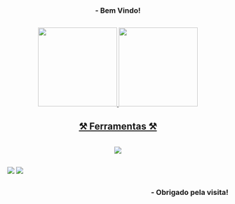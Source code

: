 <div align="center"> <h3> - Bem Vindo!</div>
  
  ##
  
<div align="center">
  <a href="https://github.com/ZaqueuMorais">
  <img height="180em" src="https://github-readme-stats.vercel.app/api?username=ZaqueuMorais&show_icons=true&theme=highcontrast&include_all_commits=true&count_private=true"/>
  <img height="180em" src="https://github-readme-stats.vercel.app/api/top-langs/?username=ZaqueuMorais&langs_count=7&theme=highcontrast"/>
</div>
    
<h2 align="center" >⚒️ Ferramentas ⚒️</h2>
<br>
<div align="center" >
  <img src="https://skillicons.dev/icons?i=html,css,javascript,python,vscode" />
</div>

  ##
  
<div> 
  <a href="" target="_blank"><img src="https://img.shields.io/badge/-LinkedIn-%230077B5?style=for-the-badge&logo=linkedin&logoColor=white" target="_blank"></a>
  <a href = "mailto:zaq2morais3@gmail.com"><img src="https://img.shields.io/badge/-Gmail-%23333?style=for-the-badge&logo=gmail&logoColor=white" target="_blank"></a>
 </div>
 
  ##
  
<div align="right"> <h3> - Obrigado pela visita! </h3> </div> 
<p align="right"> 
